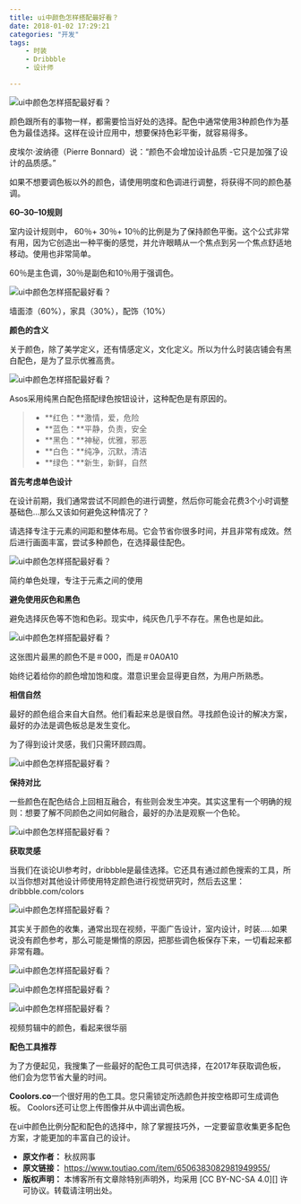 ```yaml
---
title: ui中颜色怎样搭配最好看？
date: 2018-01-02 17:29:21
categories: "开发"
tags:
	- 时装
	- Dribbble
	- 设计师

---
```


![ui中颜色怎样搭配最好看？][ui]

颜色跟所有的事物一样，都需要恰当好处的选择。配色中通常使用3种颜色作为基色为最佳选择。这样在设计应用中，想要保持色彩平衡，就容易得多。

皮埃尔·波纳德（Pierre Bonnard）说：“颜色不会增加设计品质 -它只是加强了设计的品质感。”

如果不想要调色板以外的颜色，请使用明度和色调进行调整，将获得不同的颜色基调。

**60–30–10规则**

室内设计规则中， 60％+ 30％+ 10％的比例是为了保持颜色平衡。这个公式非常有用，因为它创造出一种平衡的感觉，并允许眼睛从一个焦点到另一个焦点舒适地移动。使用也非常简单。

60％是主色调，30％是副色和10％用于强调色。

![ui中颜色怎样搭配最好看？][ui 1]

墙面漆（60%），家具（30%），配饰（10%）

**颜色的含义**

关于颜色，除了美学定义，还有情感定义，文化定义。所以为什么时装店铺会有黑白配色，是为了显示优雅高贵。

![ui中颜色怎样搭配最好看？][ui 2]

Asos采用纯黑白配色搭配绿色按钮设计，这种配色是有原因的。

>  *  **红色：**激情，爱，危险
>  *  **蓝色：**平静，负责，安全
>  *  **黑色：**神秘，优雅，邪恶
>  *  **白色：**纯净，沉默，清洁
>  *  **绿色：**新生，新鲜，自然

**首先考虑单色设计**

在设计前期，我们通常尝试不同颜色的进行调整，然后你可能会花费3个小时调整基础色...那么又该如何避免这种情况了？

请选择专注于元素的间距和整体布局。它会节省你很多时间，并且非常有成效。然后进行画面丰富，尝试多种颜色，在选择最佳配色。

![ui中颜色怎样搭配最好看？][ui 3]

简约单色处理，专注于元素之间的使用

**避免使用灰色和黑色**

避免选择灰色等不饱和色彩。现实中，纯灰色几乎不存在。黑色也是如此。

![ui中颜色怎样搭配最好看？][ui 4]

这张图片最黑的颜色不是＃000，而是＃0A0A10

始终记着给你的颜色增加饱和度。潜意识里会显得更自然，为用户所熟悉。

**相信自然**

最好的颜色组合来自大自然。他们看起来总是很自然。寻找颜色设计的解决方案，最好的办法是调色板总是发生变化。

为了得到设计灵感，我们只需环顾四周。

![ui中颜色怎样搭配最好看？][ui 5]

**保持对比**

一些颜色在配色结合上回相互融合，有些则会发生冲突。其实这里有一个明确的规则：想要了解不同颜色之间如何融合，最好的办法是观察一个色轮。

![ui中颜色怎样搭配最好看？][ui 6]

**获取灵感**

当我们在谈论UI参考时，dribbble是最佳选择。它还具有通过颜色搜索的工具，所以当你想对其他设计师使用特定颜色进行视觉研究时，然后去这里：dribbble.com/colors

![ui中颜色怎样搭配最好看？][ui 7]

其实关于颜色的收集，通常出现在视频，平面广告设计，室内设计，时装.....如果说没有颜色参考，那么可能是懒惰的原因，把那些调色板保存下来，一切看起来都非常有趣。

![ui中颜色怎样搭配最好看？][ui 8]

![ui中颜色怎样搭配最好看？][ui 9]

![ui中颜色怎样搭配最好看？][ui 10]

视频剪辑中的颜色，看起来很华丽

**配色工具推荐**

为了方便起见，我搜集了一些最好的配色工具可供选择，在2017年获取调色板，他们会为您节省大量的时间。

**Coolors.co**一个很好用的色工具。您只需锁定所选颜色并按空格即可生成调色板。 Coolors还可让您上传图像并从中调出调色板。

在ui中颜色比例分配和配色的选择中，除了掌握技巧外，一定要留意收集更多配色方案，才能更加的丰富自己的设计。


[ui]: /pro/os/crawler/3MA7-RA7N-VJNE.jpg
[ui 1]: /pro/os/crawler/AFBN-3IEZ-7JVJ.jpg
[ui 2]: /pro/os/crawler/732E-ZEN2-YAIJ.jpg
[ui 3]: /pro/os/crawler/IMUE-UNZV-VFMY.jpg
[ui 4]: /pro/os/crawler/IFJB-MAYV-77VF.jpg
[ui 5]: /pro/os/crawler/BZIJ-FRIF-QIMI.jpg
[ui 6]: /pro/os/crawler/7NE3-YYIU-6NBE.jpg
[ui 7]: /pro/os/crawler/RYAM-YIEZ-U7ZA.jpg
[ui 8]: /pro/os/crawler/JYII-BIVI-RJFN.jpg
[ui 9]: /pro/os/crawler/A7RE-UFYZ-7RRZ.jpg
[ui 10]: /pro/os/crawler/AV6V-3YN3-267J.jpg
 *  **原文作者：** 秋叔网事
 *  **原文链接：** https://www.toutiao.com/item/6506383082981949955/
 *  **版权声明：** 本博客所有文章除特别声明外，均采用 [CC BY-NC-SA 4.0][] 许可协议。转载请注明出处。